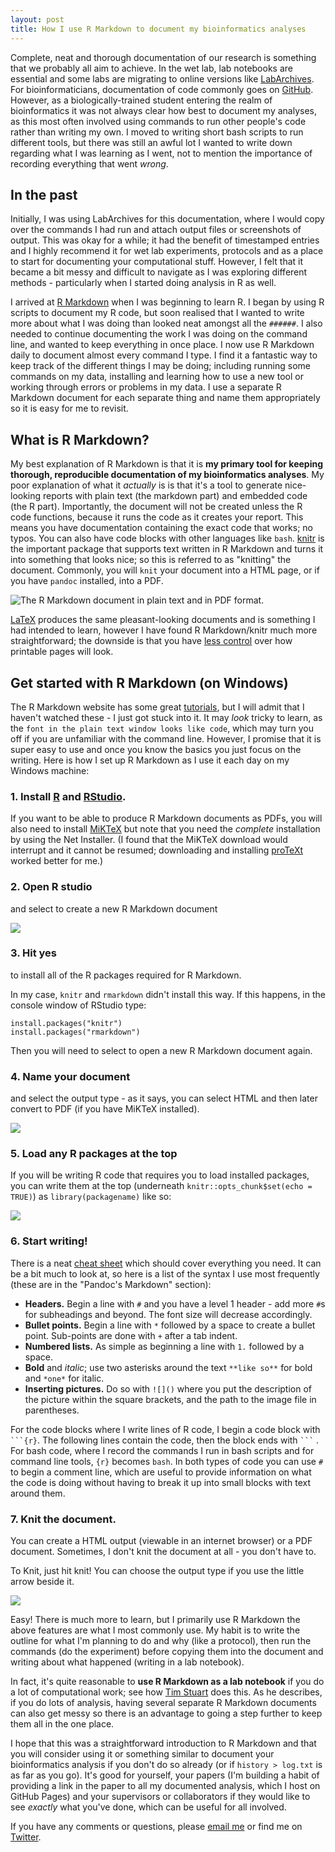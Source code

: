 ```yaml
---
layout: post
title: How I use R Markdown to document my bioinformatics analyses
---
```


Complete, neat and thorough documentation of our research is something that we probably all aim to achieve. In the wet lab, lab notebooks are essential and some labs are migrating to online versions like [LabArchives](https://mynotebook.labarchives.com/login). For bioinformaticians, documentation of code commonly goes on [GitHub](http://github.com/). However, as a biologically-trained student entering the realm of bioinformatics it was not always clear how best to document my analyses, as this most often involved using commands to run other people's code rather than writing my own. I moved to writing short bash scripts to run different tools, but there was still an awful lot I wanted to write down regarding what I was learning as I went, not to mention the importance of recording everything that went *wrong*.

## In the past

Initially, I was using LabArchives for this documentation, where I would copy over the commands I had run and attach output files or screenshots of output. This was okay for a while; it had the benefit of timestamped entries and I highly recommend it for wet lab experiments, protocols and as a place to start for documenting your computational stuff. However, I felt that it became a bit messy and difficult to navigate as I was exploring different methods - particularly when I started doing analysis in R as well.

I arrived at [R Markdown](http://rmarkdown.rstudio.com/) when I was beginning to learn R. I began by using R scripts to document my R code, but soon realised that I wanted to write more about what I was doing than looked neat amongst all the `######`. I also needed to continue documenting the work I was doing on the command line, and wanted to keep everything in once place. I now use R Markdown daily to document almost every command I type. I find it a fantastic way to keep track of the different things I may be doing; including running some commands on my data, installing and learning how to use a new tool or working through errors or problems in my data. I use a separate R Markdown document for each separate thing and name them appropriately so it is easy for me to revisit.

## What is R Markdown?

My best explanation of R Markdown is that it is **my primary tool for keeping thorough, reproducible documentation of my bioinformatics analyses**. My poor explanation of what it *actually* is is that it's a tool to generate nice-looking reports with plain text (the markdown part) and embedded code (the R part). Importantly, the document will not be created unless the R code functions, because it runs the code as it creates your report. This means you have documentation containing the exact code that works; no typos. You can also have code blocks with other languages like `bash`. [knitr](https://yihui.name/knitr/) is the important package that supports text written in R Markdown and turns it into something that looks nice; so this is referred to as "knitting" the document. Commonly, you will `knit` your document into a HTML page, or if you have `pandoc` installed, into a PDF.


![The R Markdown document in plain text and in PDF format.](../images/nice_rmarkdown.png)

[LaTeX](https://www.latex-project.org/) produces the same pleasant-looking documents and is something I had intended to learn, however I have found R Markdown/knitr much more straightforward; the downside is that you have [less control](https://yihui.name/en/2013/10/markdown-or-latex/) over how printable pages will look. 

## Get started with R Markdown (on Windows)

The R Markdown website has some great [tutorials](http://rmarkdown.rstudio.com/lesson-1.html), but I will admit that I haven't watched these - I just got stuck into it. It may *look* tricky to learn, as the `font in the plain text window looks like code`, which may turn you off if you are unfamiliar with the command line. However, I promise that it is super easy to use and once you know the basics you just focus on the writing. Here is how I set up R Markdown as I use it each day on my Windows machine:

### 1. Install [R](https://cran.r-project.org/mirrors.html) and [RStudio](https://www.rstudio.com/products/rstudio/download).
If you want to be able to produce R Markdown documents as PDFs, you will also need to install [MiKTeX](https://miktex.org/download) but note that you need the *complete* installation by using the Net Installer. (I found that the MiKTeX download would interrupt and it cannot be resumed; downloading and installing [proTeXt](http://tug.org/protext/) worked better for me.)

### 2. Open R studio
and select to create a new R Markdown document

![](../images/rmarkdown.png)

### 3. Hit yes
to install all of the R packages required for R Markdown.

In my case, `knitr` and `rmarkdown` didn't install this way.  If this happens, in the console window of RStudio type:

```{r}
install.packages("knitr")
install.packages("rmarkdown")
```

Then you will need to select to open a new R Markdown document again.

### 4. Name your document
and select the output type - as it says, you can select HTML and then later convert to PDF (if you have MiKTeX installed).

![](../images/rmarkdown2.png)

### 5. Load any R packages at the top
If you will be writing R code that requires you to load installed packages, you can write them at the top (underneath `knitr::opts_chunk$set(echo = TRUE)`) as `library(packagename)` like so:

![](../images/library.png)

### 6. Start writing! 
There is a neat [cheat sheet](https://www.rstudio.com/wp-content/uploads/2016/03/rmarkdown-cheatsheet-2.0.pdf) which should cover everything you need. It can be a bit much to look at, so here is a list of the syntax I use most frequently (these are in the "Pandoc's Markdown" section):

* **Headers.** Begin a line with `#` and you have a level 1 header - add more `#`s for subheadings and beyond. The font size will decrease accordingly.
* **Bullet points.** Begin a line with `*` followed by a space to create a bullet point. Sub-points are done with `+` after a tab indent.
* **Numbered lists.** As simple as beginning a line with `1.` followed by a space.
* **Bold** and *italic*; use two asterisks around the text `**like so**` for bold and `*one*` for italic.
* **Inserting pictures.** Do so with `![]()` where you put the description of the picture within the square brackets, and the path to the image file in parentheses.

For the code blocks where I write lines of R code, I begin a code block with ` ```{r}`. The following lines contain the code, then the block ends with ` ``` ` . For bash code, where I record the commands I run in bash scripts and for command line tools, `{r}` becomes `bash`. In both types of code you can use `#` to begin a comment line, which are useful to provide information on what the code is doing without having to break it up into small blocks with text around them.

### 7. Knit the document. 
You can create a HTML output (viewable in an internet browser) or a PDF document. Sometimes, I don't knit the document at all - you don't have to.

To Knit, just hit knit! You can choose the output type if you use the little arrow beside it.

![](../images/rmarkdown3.png)


Easy! There is much more to learn, but I primarily use R Markdown the above features are what I most commonly use. My habit is to write the outline for what I'm planning to do and why (like a protocol), then run the commands (do the experiment) before copying them into the document and writing about what happened (writing in a lab notebook).

In fact, it's quite reasonable to **use R Markdown as a lab notebook** if you do a lot of computational work; see how [Tim Stuart](http://timoast.github.io/2017/04/03/comp-notebook/) does this. As he describes, if you do lots of analysis, having several separate R Markdown documents can also get messy so there is an advantage to going a step further to keep them all in the one place.

I hope that this was a straightforward introduction to R Markdown and that you will consider using it or something similar to document your bioinformatics analysis if you don't do so already (or if `history > log.txt` is as far as you go). It's good for yourself, your papers (I'm building a habit of providing a link in the paper to all my documented analysis, which I host on GitHub Pages) and your supervisors or collaborators if they would like to see *exactly* what you've done, which can be useful for all involved.

If you have any comments or questions, please [email me](mailto:rachael.lappan@gmail.com) or find me on [Twitter](https://twitter.com/RachaelLappan).
